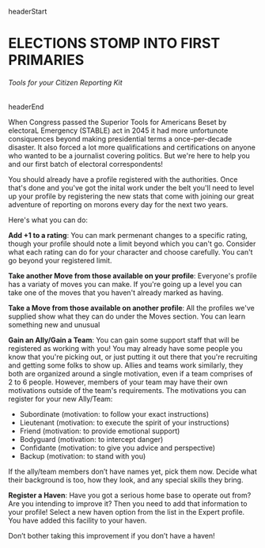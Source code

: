 headerStart

# ELECTIONS STOMP INTO FIRST PRIMARIES

###### Tools for your Citizen Reporting Kit

headerEnd

When Congress passed the Superior Tools for Americans Beset by electoraL Emergency (STABLE) act in 2045 it had more unfortunote consiquences beyond making presidential terms a once-per-decade disaster. It also forced a lot more qualifications and certifications on anyone who wanted to be a journalist covering politics. But we're here to help you and our first batch of electoral correspondents! 

You should already have a profile registered with the authorities. Once that's done and you've got the inital work under the belt you'll need to level up your profile by registering the new stats that come with joining our great adventure of reporting on morons every day for the next two years. 

Here's what you can do:

**Add +1 to a rating**: You can mark permenant changes to a specific rating, though your profile should note a limit beyond which you can't go. Consider what each rating can do for your character and choose carefully. You can't go beyond your registered limit.

**Take another Move from those available on your profile**: Everyone's profile has a variaty of moves you can make. If you're going up a level you can take one of the moves that you haven't already marked as having. 

**Take a Move from those available on another profile**: All the profiles we've supplied show what they can do under the Moves section. You can learn something new and unusual  

**Gain an Ally/Gain a Team**: You can gain some support staff that will be registered as working with you! You may already have some people you know that you're picking out, or just putting it out there that you're recruiting and getting some folks to show up. Allies and teams work similarly, they both are organized around a single motivation, even if a team comprises of 2 to 6 people. However, members of your team may have their own motivations outside of the team's requirements. The motivations you can register for your new Ally/Team:

- Subordinate (motivation: to follow your exact instructions)
- Lieutenant (motivation: to execute the spirit of your
instructions)
- Friend (motivation: to provide emotional support)
- Bodyguard (motivation: to intercept danger)
- Confidante (motivation: to give you advice and perspective)
- Backup (motivation: to stand with you)

If the ally/team members don’t have names yet, pick them now. Decide
what their background is too, how they look, and any special skills
they bring.

**Register a Haven**: Have you got a serious home base to operate out from? Are you intending to improve it? Then you need to add that information to your profile! Select a new haven option from the list in the Expert profile. You have added this facility to your haven.

Don’t bother taking this improvement if you don’t have a haven! 

